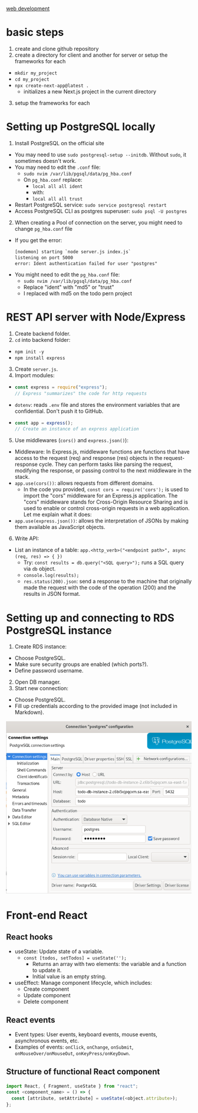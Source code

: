 
[web development](./web_development.md)


# basic steps

1. create and clone github repository
2. create a directory for client and another for server or setup the frameworks for each
  - `mkdir my_project`
  - `cd my_project`
  - `npx create-next-app@latest .`
    - initializes a new Next.js project in the current directory

3. setup the frameworks for each 


# Setting up PostgreSQL locally

1. Install PostgreSQL on the official site
  - You may need to use `sudo postgresql-setup --initdb`. Without `sudo`, it sometimes doesn't work.
  - You may need to edit the `.conf` file:
    - `sudo nvim /var/lib/pgsql/data/pg_hba.conf`
    - On `pg_hba.conf` replace:
      - `local all all ident`
      - with:
      - `local all all trust`
  - Restart PostgreSQL service: `sudo service postgresql restart`
  - Access PostgreSQL CLI as postgres superuser: `sudo psql -U postgres`
2. When creating a Pool of connection on the server, you might need to change `pg_hba.conf` file
  - If you get the error:
    ```
    [nodemon] starting `node server.js index.js`
    listening on port 5000
    error: Ident authentication failed for user "postgres"
    ```
  - You might need to edit the `pg_hba.conf` file:
    - `sudo nvim /var/lib/pgsql/data/pg_hba.conf`
    - Replace "ident" with "md5" or "trust"
    - I replaced with md5 on the todo pern project

# REST API server with Node/Express

1. Create backend folder.
2. `cd` into backend folder:
  - `npm init -y`
  - `npm install express`
3. Create `server.js`.
4. Import modules:
  - ```javascript
    const express = require("express");
    // Express "summarizes" the code for http requests
    ```
  - `dotenv`: reads `.env` file and stores the environment variables that are confidential. Don't push it to GitHub.
  - ```javascript
    const app = express();
    // Create an instance of an express application
    ```
5. Use middlewares (`cors()` and `express.json()`):
  - Middleware: In Express.js, middleware functions are functions that have access to the request (req) and response (res) objects in the request-response cycle. They can perform tasks like parsing the request, modifying the response, or passing control to the next middleware in the stack.
  - `app.use(cors())`: allows requests from different domains.
    - In the code you provided, `const cors = require('cors');` is used to import the "cors" middleware for an Express.js application. The "cors" middleware stands for Cross-Origin Resource Sharing and is used to enable or control cross-origin requests in a web application. Let me explain what it does:
  - `app.use(express.json())`: allows the interpretation of JSONs by making them available as JavaScript objects.
6. Write API:
  - List an instance of a table: `app.<http_verb>("<endpoint path>", async (req, res) => { })`
    - Try: `const results = db.query("<SQL query>");` runs a SQL query via `db` object.
    - `console.log(results);`
    - `res.status(200).json`: send a response to the machine that originally made the request with the code of the operation (200) and the results in JSON format.

# Setting up and connecting to RDS PostgreSQL instance

1. Create RDS instance:
  - Choose PostgreSQL.
  - Make sure security groups are enabled (which ports?).
  - Define password username.
2. Open DB manager.
3. Start new connection:
  - Choose PostgreSQL.
  - Fill up credentials according to the provided image (not included in Markdown).

![PostgreSQL configuration](./images/postgres_config.png)

# Front-end React

## React hooks

- useState: Update state of a variable.
  - `const [todos, setTodos] = useState('');`
    - Returns an array with two elements: the variable and a function to update it.
    - Initial value is an empty string.
- useEffect: Manage component lifecycle, which includes:
  - Create component
  - Update component
  - Delete component

## React events

- Event types: User events, keyboard events, mouse events, asynchronous events, etc.
- Examples of events: `onClick`, `onChange`, `onSubmit`, `onMouseOver/onMouseOut`, `onKeyPress/onKeyDown`.

## Structure of functional React component

```javascript
import React, { Fragment, useState } from "react";
const <component_name> = () => {
  const [attribute, setAttribute] = useState(<object.attribute>);
};
```
